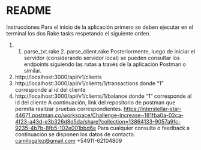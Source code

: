 # README

Instrucciones
Para el inicio de la aplicación primero se deben ejecutar en el terminal los dos Rake tasks respetando el siguiente orden.
1.	1. parse_txt.rake 2. parse_client.rake
Posteriormente, luego de iniciar el servidor (considerando servidor local) se pueden consultar los endpoints siguiendo las rutas a través de la aplicación Postman o similar. 
1.	http://localhost:3000/api/v1/clients 
2.	http://localhost:3000/api/v1/clients/1/transactions  donde “1” corresponde al id del cliente 
3.	http://localhost:3000/api/v1/clients/1/balance donde “1” corresponde al id del cliente
A continuación, link del repositorio de postman que permita realizar pruebas correspondientes. 
https://interstellar-star-44671.postman.co/workspace/Challenge-Increase~181fba0a-02ca-4f23-a43d-e3b326d8d5da/share?collection=13864133-9057a9fc-9235-4b7b-8fb5-102e001bbd6e 
Para cualquier consulta o feedback a continuación se disponen los datos de contacto.
camilogzlez@gmail.com
+54911-62104809

